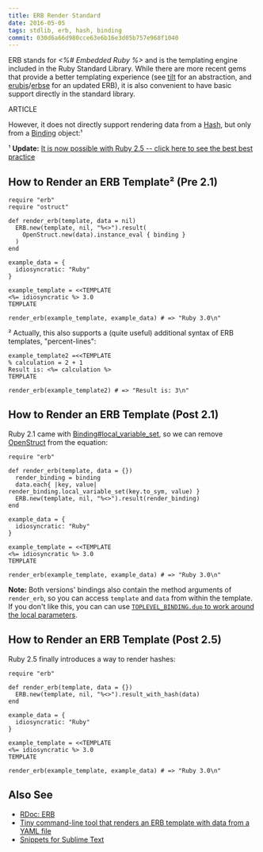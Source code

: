 ```yaml
---
title: ERB Render Standard
date: 2016-05-05
tags: stdlib, erb, hash, binding
commit: 030d6a66d980cce63e6b16e3d05b757e968f1040
---
```


ERB stands for *<%# Embedded Ruby %>* and is the templating engine included in the Ruby Standard Library. While there are more recent gems that provide a better templating experience (see [tilt](https://github.com/rtomayko/tilt) for an abstraction, and [erubis](http://www.kuwata-lab.com/erubis/)/[erbse](https://github.com/apotonick/erbse) for an updated ERB), it is also convenient to have basic support directly in the standard library.

ARTICLE

However, it does not directly support rendering data from a [Hash](https://ruby-doc.org/core/Hash.html), but only from a [Binding](https://ruby-doc.org/core/Binding.html) object:¹

¹ **Update:** [It is now possible with Ruby 2.5 -- click here to see the best best practice](#how-to-render-an-erb-template-post-25)

## How to Render an ERB Template² (Pre 2.1)

    require "erb"
    require "ostruct"

    def render_erb(template, data = nil)
      ERB.new(template, nil, "%<>").result(
        OpenStruct.new(data).instance_eval { binding }
      )
    end

    example_data = {
      idiosyncratic: "Ruby"
    }

    example_template = <<TEMPLATE
    <%= idiosyncratic %> 3.0
    TEMPLATE

    render_erb(example_template, example_data) # => "Ruby 3.0\n"

² Actually, this also supports a (quite useful) additional syntax of ERB templates, "percent-lines":

    example_template2 =<<TEMPLATE
    % calculation = 2 + 1
    Result is: <%= calculation %>
    TEMPLATE

    render_erb(example_template2) # => "Result is: 3\n"

## How to Render an ERB Template (Post 2.1)

Ruby 2.1 came with [Binding#local_variable_set](https://ruby-doc.org/core/Binding.html#method-i-local_variable_set), so we can remove [OpenStruct](https://ruby-doc.org/stdlib/libdoc/ostruct/rdoc/OpenStruct.html) from the equation:

    require "erb"

    def render_erb(template, data = {})
      render_binding = binding
      data.each{ |key, value| render_binding.local_variable_set(key.to_sym, value) }
      ERB.new(template, nil, "%<>").result(render_binding)
    end

    example_data = {
      idiosyncratic: "Ruby"
    }

    example_template = <<TEMPLATE
    <%= idiosyncratic %> 3.0
    TEMPLATE

    render_erb(example_template, example_data) # => "Ruby 3.0\n"

**Note:** Both versions' bindings also contain the method arguments of `render_erb`, so you can access `template` and `data` from within the template. If you don't like this, you can can use [`TOPLEVEL_BINDING.dup` to work around the local parameters](/44-top-level-binding.html).

## How to Render an ERB Template (Post 2.5)

Ruby 2.5 finally introduces a way to render hashes:

    require "erb"

    def render_erb(template, data = {})
      ERB.new(template, nil, "%<>").result_with_hash(data)
    end

    example_data = {
      idiosyncratic: "Ruby"
    }

    example_template = <<TEMPLATE
    <%= idiosyncratic %> 3.0
    TEMPLATE

    render_erb(example_template, example_data) # => "Ruby 3.0\n"

## Also See

- [RDoc: ERB](https://ruby-doc.org/stdlib/libdoc/erb/rdoc/ERB.html)
- [Tiny command-line tool that renders an ERB template with data from a YAML file](https://github.com/janlelis/derb/blob/master/bin/derb)
- [Snippets for Sublime Text](https://github.com/janlelis/productive-sublime-snippets-erb)
